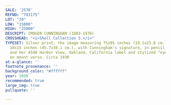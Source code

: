 ```yaml
---
SALE: '2570'
REFNO: "783175"
LOT: "20"
LOW: "15000"
HIGH: "25000"
DESCRIPT: IMOGEN CUNNINGHAM (1883-1976)
CROSSHEAD: "<i>Shell Collection 3.</i>"
TYPESET: Silver print, the image measuring 7½x9⅜ inches (19.1x23.8 cm.), the mount
  18x15 inches (45.7x38.1 cm.), with Cunningham's signature, in pencil, on mount recto,
  and her 4540 Harbor View, Oakland, California label and stylized "eye" hand stamp,
  on mount verso. Circa 1930
at-a-glance: ''
footnote_provenance: ''
background_color: "#ffffff"
year: 1930
recommended: true
large_img: true
pullquote: ''

---
```

